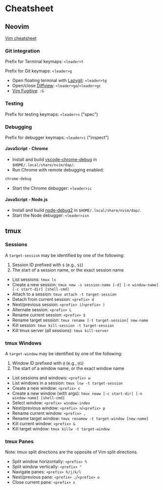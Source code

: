 # Cheatsheet

## Neovim

[Vim cheatsheet](https://quickref.me/vim)

### Git integration

Prefix for Terminal keymaps: `<leader>t`

Prefix for Git keymaps: `<leader>g`

-   Open floating terminal with [Lazygit](https://github.com/jesseduffield/lazygit): `<leader>tg`
-   Open/close [Diffview](https://github.com/sindrets/diffview.nvim): `<leader>go`/`<leader>gc`
-   [Vim Fugitive](https://github.com/tpope/vim-fugitive): `:G`

### Testing

Prefix for testing keymaps: `<leader>s` ("spec")

### Debugging

Prefix for debugger keymaps: `<leader>i` ("inspect")

#### JavaScript - Chrome

-   Install and build [vscode-chrome-debug](https://github.com/mfussenegger/nvim-dap/wiki/Debug-Adapter-installation#javascript-chrome) in `$HOME/.local/share/nvim/dap/`.
-   Run Chrome with remote debugging enabled:

```sh
chrome-debug
```

-   Start the Chrome debugger: `<leader>ic`

#### JavaScript - Node.js

-   Install and build [node-debug2](https://github.com/mfussenegger/nvim-dap/wiki/Debug-Adapter-installation#javascript) in `$HOME/.local/share/nvim/dap/`.
-   Start the Node debugger: `<leader>isn`

## tmux

### Sessions

A `target-session` may be identified by one of the following:

1.  Session ID prefixed with `$` (e.g., `$1`)
2.  The start of a session name, or the exact session name

-   List sessions: `tmux ls`
-   Create a new session: `tmux new -s session-name [-d] [-n window-name] [-c start-dir] [shell-cmd]`
-   Attach to a session: `tmux attach -t target-session`
-   Detach from current session: `<prefix> d`
-   Next/previous session: `<prefix> (`/`<prefix> )`
-   Alternate session: `<prefix> L`
-   Rename current session: `<prefix> $`
-   Rename target session: `tmux rename [-t target-session] new-name`
-   Kill session: `tmux kill-session -t target-session`
-   Kill tmux server (all sessions): `tmux kill-server`

### tmux Windows

A `target-window` may be identified by one of the following:

1.  Window ID prefixed with `@` (e.g., `@1`)
2.  The start of a window name, or the exact window name

-   List sessions and windows: `<prefix> w`
-   List windows in a session: `tmux lsw -t target-session`
-   Create a new window: `<prefix> c`
-   Create a new window (with args): `tmux neww [-c start-dir] [-n window-name] [shell-cmd]`
-   Select window: `<prefix> window-index`
-   Next/previous window: `<prefix> n`/`<prefix> p`
-   Rename current window: `<prefix> ,`
-   Rename target window: `tmux renamew -t target-window [new-name]`
-   Kill current window: `<prefix> &`
-   Kill target window: `tmux killw -t target-window`

### tmux Panes

Note: tmux split directions are the opposite of Vim split directions.

-   Split window horizontally: `<prefix> %`
-   Split window vertically: `<prefix> "`
-   Navigate panes: `<prefix> h/j/k/l`
-   Next/previous pane: `<prefix> ;`/`<prefix> o`
-   Close current pane: `<prefix> x`
